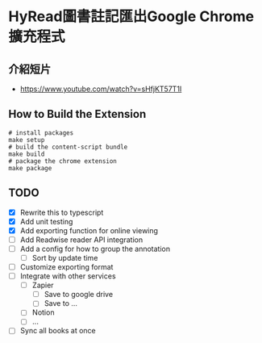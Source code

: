 # HyRead圖書註記匯出Google Chrome擴充程式

## 介紹短片
- https://www.youtube.com/watch?v=sHfjKT57T1I

## How to Build the Extension
```shell
# install packages
make setup
# build the content-script bundle
make build
# package the chrome extension
make package
```

## TODO
- [X] Rewrite this to typescript
- [X] Add unit testing
- [X] Add exporting function for online viewing
- [ ] Add Readwise reader API integration
- [ ] Add a config for how to group the annotation
  - [ ] Sort by update time
- [ ] Customize exporting format
- [ ] Integrate with other services
  - [ ] Zapier
    - [ ] Save to google drive
    - [ ] Save to ...
  - [ ] Notion
  - [ ] ...
- [ ] Sync all books at once
